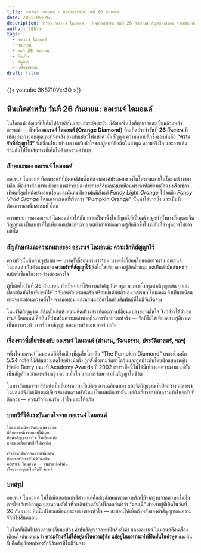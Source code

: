 ```yaml
---
title: ออเรนจ์ ไดมอนด์ - หินเกิดสำหรับ วันที่ 26 กันยายน
date: 2025-09-26
description: สำรวจ ออเรนจ์ ไดมอนด์ - หินเกิดสำหรับ วันที่ 26 กันยายน สัญลักษณ์ของ ความรักที่สัญญาไว้ มาเรียนรู้ความหมายลึกซึ้งของหินพิเศษนี้
author: 365วัน
tags:
  - ออเรนจ์ ไดมอนด์
  - กันยายน
  - วันที่ 26 กันยายน
  - หินเกิด
  - อัญมณี
  - เครื่องประดับ
draft: false
---
```


{{< youtube 3K8710Ver3Q >}}

## หินเกิดสำหรับ วันที่ 26 กันยายน: ออเรนจ์ ไดมอนด์

ในโลกแห่งอัญมณีที่เต็มไปด้วยสีสันและแสงระยิบระยับ มีอัญมณีหนึ่งที่หายากและเปี่ยมด้วยพลังอารมณ์ — นั่นคือ **ออเรนจ์ ไดมอนด์ (Orange Diamond)** หินเกิดประจำวันที่ **26 กันยายน** ที่เปล่งประกายอบอุ่นและทรงพลัง ราวกับเปลวไฟแห่งคำมั่นสัญญา ความหมายลึกซึ้งของมันคือ **“ความรักที่สัญญาไว้”** ซึ่งเชื่อมโยงอย่างงดงามกับหัวใจของผู้คนที่ยึดมั่นในคำพูด ความจริงใจ และการเดินร่วมกันไปในเส้นทางที่เต็มไปด้วยความศรัทธา

### ลักษณะของ ออเรนจ์ ไดมอนด์

ออเรนจ์ ไดมอนด์ คือเพชรแท้ที่มีเฉดสีส้มซึ่งเกิดจากองค์ประกอบของไนโตรเจนภายในโครงสร้างของผลึก เมื่อแสงส่องผ่าน ผิวของเพชรจะเปล่งประกายสีส้มอบอุ่นเหมือนพระอาทิตย์ยามอัสดง หรือเปลวเทียนที่ลุกไหม้อย่างอ่อนโยนและมั่นคง สีของมันมีตั้งแต่ _Fancy Light Orange_ ไปจนถึง _Fancy Vivid Orange_ โดยเฉพาะเฉดที่เรียกว่า "Pumpkin Orange" นั้นหาได้ยากยิ่ง และเป็นที่ต้องการของนักสะสมทั่วโลก

ความหายากของออเรนจ์ ไดมอนด์ทำให้มันกลายเป็นหนึ่งในอัญมณีที่เปี่ยมด้วยมูลค่าทั้งทางวัตถุและจิตวิญญาณ เป็นเพชรที่ไม่เพียงแค่เปล่งประกาย แต่ยังถ่ายทอดความรู้สึกลึกซึ้งในระดับที่คำพูดอาจไม่อาจเอ่ยได้

### สัญลักษณ์และความหมายของ ออเรนจ์ ไดมอนด์: ความรักที่สัญญาไว้

ความรักนั้นมีหลายรูปแบบ — บางครั้งก็ร้อนแรงเร่าร้อน บางครั้งก็อ่อนโยนแต่ยาวนาน ออเรนจ์ ไดมอนด์ เป็นตัวแทนของ **ความรักที่สัญญาไว้** ซึ่งไม่ใช่เพียงความรู้สึกชั่วขณะ แต่เป็นคำมั่นอันหนักแน่นที่เชื่อมโยงระหว่างสองดวงใจ

ผู้ที่เกิดในวันที่ 26 กันยายน มักเป็นคนที่ให้ความสำคัญกับคำพูด พวกเขาไม่พูดคำสัญญาเล่น ๆ และมักจะยึดมั่นในพันธะที่ให้ไว้กับคนรัก ครอบครัว หรือแม้แต่กับตัวเอง ออเรนจ์ ไดมอนด์ จึงเป็นเหมือนกระจกสะท้อนความตั้งใจ ความอบอุ่น และความเสถียรในสายสัมพันธ์ที่ไม่มีวันจืดจาง

ในแง่จิตวิญญาณ สีส้มเป็นสีแห่งความคิดสร้างสรรค์และการเปลี่ยนแปลงอย่างมั่นใจ จึงกล่าวได้ว่า ออเรนจ์ ไดมอนด์ คือหินที่ส่งเสริมความกล้าหาญในการรักอย่างแท้จริง — รักที่ไม่ใช่เพียงความรู้สึก แต่เป็นการกระทำ การรักษาสัญญา และการสร้างอนาคตร่วมกัน

### เรื่องราวที่เกี่ยวข้องกับ ออเรนจ์ ไดมอนด์ (ตำนาน, วัฒนธรรม, ประวัติศาสตร์, ฯลฯ)

หนึ่งในออเรนจ์ ไดมอนด์ที่มีชื่อเสียงที่สุดในโลกคือ “The Pumpkin Diamond” เพชรน้ำหนัก 5.54 กะรัตที่มีสีส้มสว่างสดใสอย่างน่าทึ่ง ถูกตั้งชื่อตามวันฮาโลวีนและถูกประดับโดยนักแสดงหญิง Halle Berry บนเวที Academy Awards ปี 2002 เพชรเม็ดนี้ไม่ได้มีเพียงแค่ความงาม แต่ยังเป็นสัญลักษณ์ของพลังหญิง ความมั่นใจ และการรักษาคำมั่นสัญญาในชีวิต

ในบางวัฒนธรรม สีส้มยังเป็นสีแห่งความเป็นมิตร การเฉลิมฉลอง และจิตวิญญาณที่เปิดกว้าง ออเรนจ์ ไดมอนด์จึงไม่เพียงแต่เกี่ยวข้องกับความรักในแง่โรแมนติกเท่านั้น แต่ยังเกี่ยวข้องกับความรักในระดับที่ลึกกว่า — ความรักที่ยอมรับ เข้าใจ และให้อภัย

### บทกวีที่ได้แรงบันดาลใจจาก ออเรนจ์ ไดมอนด์

```
ในแสงส้มเงียบงันของเพชรน้อย  
มีถ้อยคำหนึ่งซ่อนอยู่ไม่เผย  
คือคำสัญญาจากใจ ไม่เอื้อนเอ่ย  
แต่แนบเนื้อแนบใจไม่เคยลืม

เจ้าคือคำมั่นจากดวงตาที่หวาน  
คือแรงศรัทธาที่ไม่มีวันกลืน  
ออเรนจ์ ไดมอนด์ — เพชรแห่งค่ำคืน  
เรืองรองอยู่แม้ในคืนไร้จันทร์
```

### บทสรุป

ออเรนจ์ ไดมอนด์ ไม่ใช่เพียงแค่เพชรสีสวย แต่คือสัญลักษณ์ของความรักที่มีรากฐานจากความเชื่อมั่น การให้เกียรติคำพูด และความตั้งใจที่จะเดินร่วมกันไปไกลกว่าคำว่า “ตอนนี้” สำหรับผู้ที่เกิดในวันที่ 26 กันยายน หินนี้เปรียบเสมือนกระจกเงาของหัวใจ — สะท้อนให้เห็นถึงพลังของคำสัญญาและความรักที่ไม่สั่นคลอน

ในโลกที่เต็มไปด้วยการเปลี่ยนแปลง คำมั่นสัญญากลายเป็นสิ่งล้ำค่า และออเรนจ์ ไดมอนด์คือเครื่องเตือนใจอันงดงามว่า **ความรักแท้ไม่ได้อยู่แค่ในความรู้สึก แต่อยู่ในการกระทำที่ยึดมั่นในคำพูด** และหินนี้ คือสัญลักษณ์ของรักนิรันดร์ที่ไม่มีวันจาง.